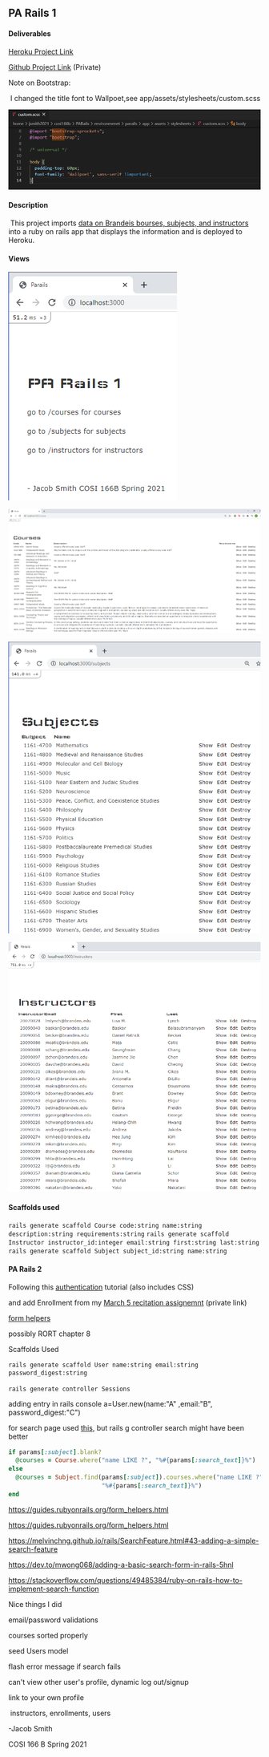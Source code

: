 ## PA Rails 1

#### Deliverables

[Heroku Project Link](https://desolate-falls-68235.herokuapp.com/)

[Github Project Link](https://github.com/jsmith2021Brandeis/PARails1) (Private)

Note on Bootstrap:

​	I changed the title font to Wallpoet,see app/assets/stylesheets/custom.scss

![Home](images/custom.PNG)



#### Description

​	This project imports [data on Brandeis bourses, subjects, and instructors](http://registrar-prod-rhel6.unet.brandeis.edu/export/readme.html) into a ruby on rails app that displays the information and is deployed to Heroku.

#### Views

![courses](images/home.PNG)

![courses](images/courses.PNG)

![subjects](images/subjects.PNG)

![instructors](images/instructors.PNG)

#### Scaffolds used

`rails generate scaffold Course code:string name:string description:string requirements:string`
`rails generate scaffold Instructor instructor_id:integer email:string first:string last:string`
`rails generate scaffold Subject subject_id:string name:string`





#### PA Rails 2

Following this [authentication](https://hackernoon.com/building-a-simple-session-based-authentication-using-ruby-on-rails-9tah3y4j) tutorial (also includes CSS)

and add Enrollment from my [March 5 recitation assignemnt](https://github.com/jsmith2021Brandeis/Many-To-Many-March-5) (private link)

[form helpers](https://guides.rubyonrails.org/form_helpers.html)

possibly RORT chapter 8

Scaffolds Used

```
rails generate scaffold User name:string email:string password_digest:string

rails generate controller Sessions
```

adding entry in rails console  a=User.new(name:"A" ,email:"B", password_digest:"C") 

for search page used [this](https://stackoverflow.com/questions/5911794/adding-a-new-page-in-ruby-on-rails), but rails g controller search might have been better

```ruby
if params[:subject].blank?
  @courses = Course.where("name LIKE ?", "%#{params[:search_text]}%")
else
  @courses = Subject.find(params[:subject]).courses.where("name LIKE ?",
                          "%#{params[:search_text]}%")
end
```

https://guides.rubyonrails.org/form_helpers.html

https://guides.rubyonrails.org/form_helpers.html

https://melvinchng.github.io/rails/SearchFeature.html#43-adding-a-simple-search-feature

https://dev.to/mwong068/adding-a-basic-search-form-in-rails-5hnl

https://stackoverflow.com/questions/49485384/ruby-on-rails-how-to-implement-search-function

Nice things I did

  email/password validations	

  courses sorted properly

  seed Users model

 flash error message if search fails

 can't view other user's profile, dynamic log out/signup 

link to your own profile

​	instructors, enrollments, users



-Jacob Smith 

COSI 166 B Spring 2021